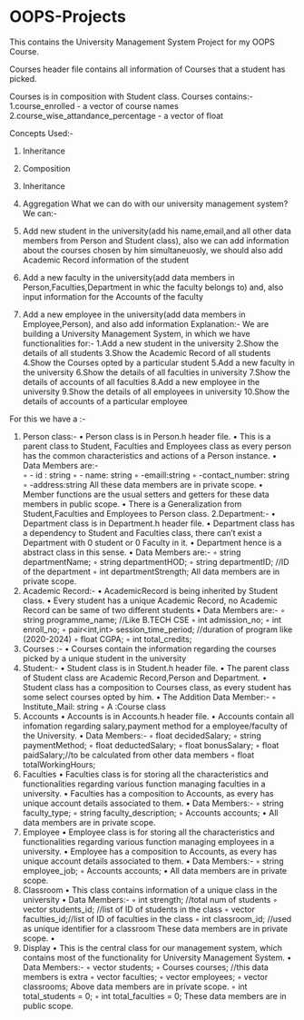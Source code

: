 # OOPS-Projects

This contains the University Management System Project for my OOPS Course.

Courses header file contains all information of Courses that a student has picked.

Courses is in composition with Student class.
Courses contains:-
1.course_enrolled - a vector of course names
2.course_wise_attandance_percentage - a vector of float

Concepts Used:-

1. Inheritance
2. Composition
3. Inheritance
4. Aggregation
   What we can do with our university management system?
   We can:-

5. Add new student in the university(add his name,email,and all other data members from Person and
   Student class),
   also we can add information about the courses chosen by him simultaneuosly,
   we should also add Academic Record information of the student
6. Add a new faculty in the university(add data members in Person,Faculties,Department
   in whic the faculty belongs to) and, also input information for the Accounts of the faculty
7. Add a new employee in the university(add data members in Employee,Person),
   and also add information
    Explanation:-
    We are building a University Management System, in which we have functionalities for:-
    1.Add a new student in the university
    2.Show the details of all students
    3.Show the Academic Record of all students
    4.Show the Courses opted by a particular student
    5.Add a new faculty in the university
    6.Show the details of all faculties in university
    7.Show the details of accounts of all faculties
    8.Add a new employee in the university
    9.Show the details of all employees in university
    10.Show the details of accounts of a particular employee

For this we have a :-

1. Person class:-
   • Person class is in Person.h header file.
   • This is a parent class to Student, Faculties and Employees class as every person has the common characteristics and actions of a Person instance.
   • Data Members are:-  
    ◦ - id : string
   ◦ - name: string
   ◦ -emaill:string
   ◦ -contact_number: string
   ◦ -address:string
   All these data members are in private scope.
   • Member functions are the usual setters and getters for these data members in public scope.
   • There is a Generalization from Student,Faculties and Employees to Person class.
   2.Department:-
   • Department class is in Department.h header file.
   • Department class has a dependency to Student and Faculties class, there can’t exist a Department with 0 student or 0 Faculty in it.
   • Department hence is a abstract class in this sense.
   • Data Members are:-
   ◦ string departmentName;
   ◦ string departmentHOD;
   ◦ string departmentID; //ID of the department
   ◦ int departmentStrength;
   All data members are in private scope.
2. Academic Record:-
   • AcademicRecord is being inherited by Student class.
   • Every student has a unique Academic Record, no Academic Record can be same of two different students
   • Data Members are:-
   ◦ string programme_name; //Like B.TECH CSE
   ◦ int admission_no;
   ◦ int enroll_no;
   ◦ pair<int,int> session_time_period; //duration of program like (2020-2024)
   ◦ float CGPA;
   ◦ int total_credits;
3. Courses :-
   • Courses contain the information regarding the courses picked by a unique student in the university
4. Student:-
   • Student class is in Student.h header file.
   • The parent class of Student class are Academic Record,Person and Department.
   • Student class has a composition to Courses class, as every student has some select courses opted by him.
   • The Addition Data Member:-
   ◦ Institute_Mail: string
   ◦ A :Course class
5. Accounts
   • Accounts is in Accounts.h header file.
   • Accounts contain all infomation regarding salary,payment method for a employee/faculty of the University.
   • Data Members:-
   ◦ float decidedSalary;
   ◦ string paymentMethod;
   ◦ float deductedSalary;
   ◦ float bonusSalary;
   ◦ float paidSalary;//to be calculated from other data members
   ◦ float totalWorkingHours;
6. Faculties
   • Faculties class is for storing all the characteristics and functionalities regarding various function managing faculties in a university.
   • Faculties has a composition to Accounts, as every has unique account details associated to them.
   • Data Members:-
   ◦ string faculty_type;
   ◦ string faculty_description;
   ◦ Accounts accounts;
   • All data members are in private scope.
7. Employee
   • Employee class is for storing all the characteristics and functionalities regarding various function managing employees in a university.
   • Employee has a composition to Accounts, as every has unique account details associated to them.
   • Data Members:-
   ◦ string employee_job;
   ◦ Accounts accounts;
   • All data members are in private scope.
8. Classroom
   • This class contains information of a unique class in the university
   • Data Members:-
   ◦ int strength; //total num of students
   ◦ vector<string> students_id; //list of ID of students in the class
   ◦ vector<string> faculties_id;//list of ID of faculties in the class
   ◦ int classroom_id; //used as unique identifier for a classroom
   These data members are in private scope.
   •
9. Display
   • This is the central class for our management system, which contains most of the functionality for University Management System.
   • Data Members:-
   ◦ vector<Student> students;
   ◦ Courses courses; //this data members is extra
   ◦ vector<Faculties> faculties;
   ◦ vector<Employee> employees;
   ◦ vector<Classroom> classrooms;
   Above data members are in private scope.
   ◦ int total_students = 0;
   ◦ int total_faculties = 0;
   These data members are in public scope.

